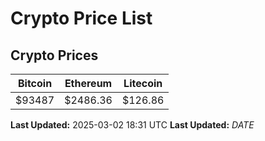 # Crypto Price List

## Crypto Prices
| Bitcoin | Ethereum | Litecoin |
| ------- | -------- | -------- |
| $93487 | $2486.36 | $126.86 |
**Last Updated:** 2025-03-02 18:31 UTC
**Last Updated:** $DATE$
